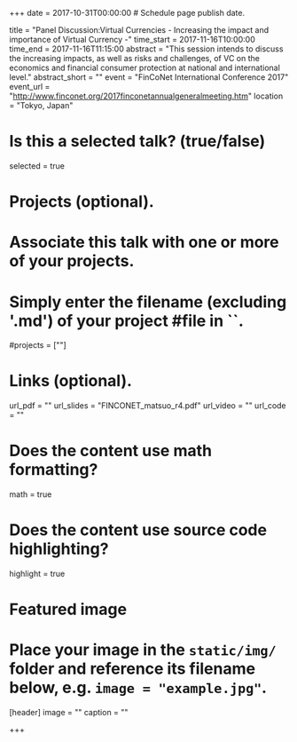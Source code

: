 +++
date = 2017-10-31T00:00:00  # Schedule page publish date.

title = "Panel Discussion:Virtual Currencies - Increasing the impact and importance of Virtual Currency -"
time_start = 2017-11-16T10:00:00
time_end = 2017-11-16T11:15:00
abstract = "This session intends to discuss the increasing impacts, as well as risks and challenges, of VC on the economics and financial consumer protection at national and international level."
abstract_short = ""
event = "FinCoNet International Conference 2017"
event_url = "http://www.finconet.org/2017finconetannualgeneralmeeting.htm"
location = "Tokyo, Japan"

# Is this a selected talk? (true/false)
selected = true

# Projects (optional).
#   Associate this talk with one or more of your projects.
#   Simply enter the filename (excluding '.md') of your project #file in ``.
#projects = [""]

# Links (optional).
url_pdf = ""
url_slides = "FINCONET_matsuo_r4.pdf"
url_video = ""
url_code = ""

# Does the content use math formatting?
math = true

# Does the content use source code highlighting?
highlight = true

# Featured image
# Place your image in the `static/img/` folder and reference its filename below, e.g. `image = "example.jpg"`.
[header]
image = ""
caption = ""

+++

